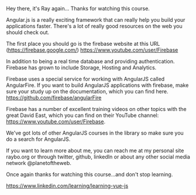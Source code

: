 Hey there, it's Ray again... Thanks for watching this course.

Angular.js is a really exciting framework that can really help you build your applications faster. There's a lot of really good resources on the web you should check out.

The first place you should go is the firebase website at this URL (https://firebase.google.com/)
https://www.youtube.com/user/Firebase

In addition to being a real time database and providing authentication. Firebase has grown to include Storage, Hosting and Analytics.

Firebase uses a special service for working with AngularJS called AngularFire. If you want to build AngularJS applications with firebase, make sure your study up on the documentation, which you can find here. https://github.com/firebase/angularFire

Firebase has a number of excellent training videos on other topics with the great David East, which you can find on their YouTube channel: https://www.youtube.com/user/Firebase.

We've got lots of other AngularJS courses in the library so make sure you do a search for AngularJS.

If you want to learn more about me, you can reach me at my personal site raybo.org or through twitter, github, linkedIn or about any other social media network @planetoftheweb.

Once again thanks for watching this course...and don't stop learning.


https://www.linkedin.com/learning/learning-vue-js
